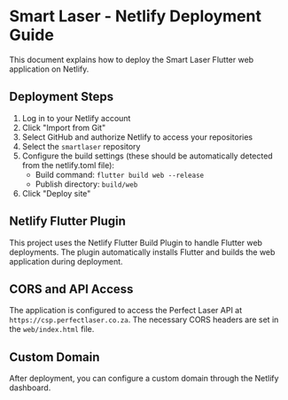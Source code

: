 # Smart Laser - Netlify Deployment Guide

This document explains how to deploy the Smart Laser Flutter web application on Netlify.

## Deployment Steps

1. Log in to your Netlify account
2. Click "Import from Git" 
3. Select GitHub and authorize Netlify to access your repositories
4. Select the `smartlaser` repository
5. Configure the build settings (these should be automatically detected from the netlify.toml file):
   - Build command: `flutter build web --release`
   - Publish directory: `build/web`
6. Click "Deploy site"

## Netlify Flutter Plugin

This project uses the Netlify Flutter Build Plugin to handle Flutter web deployments. The plugin automatically installs Flutter and builds the web application during deployment.

## CORS and API Access

The application is configured to access the Perfect Laser API at `https://csp.perfectlaser.co.za`. The necessary CORS headers are set in the `web/index.html` file.

## Custom Domain

After deployment, you can configure a custom domain through the Netlify dashboard. 